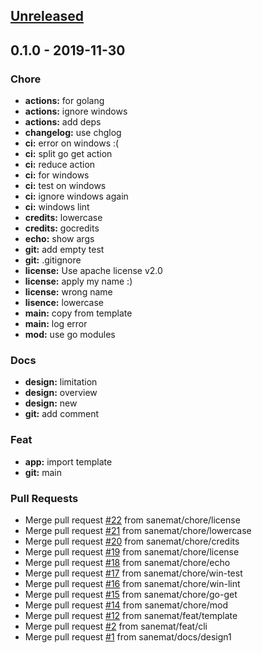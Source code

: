 <a name="unreleased"></a>
## [Unreleased]


<a name="0.1.0"></a>
## 0.1.0 - 2019-11-30
### Chore
- **actions:** for golang
- **actions:** ignore windows
- **actions:** add deps
- **changelog:** use chglog
- **ci:** error on windows :(
- **ci:** split go get action
- **ci:** reduce action
- **ci:** for windows
- **ci:** test on windows
- **ci:** ignore windows again
- **ci:** windows lint
- **credits:** lowercase
- **credits:** gocredits
- **echo:** show args
- **git:** add empty test
- **git:** .gitignore
- **license:** Use apache license v2.0
- **license:** apply my name :)
- **license:** wrong name
- **lisence:** lowercase
- **main:** copy from template
- **main:** log error
- **mod:** use go modules

### Docs
- **design:** limitation
- **design:** overview
- **design:** new
- **git:** add comment

### Feat
- **app:** import template
- **git:** main

### Pull Requests
- Merge pull request [#22](https://github.com/sanemat/go-httpsgit/issues/22) from sanemat/chore/license
- Merge pull request [#21](https://github.com/sanemat/go-httpsgit/issues/21) from sanemat/chore/lowercase
- Merge pull request [#20](https://github.com/sanemat/go-httpsgit/issues/20) from sanemat/chore/credits
- Merge pull request [#19](https://github.com/sanemat/go-httpsgit/issues/19) from sanemat/chore/license
- Merge pull request [#18](https://github.com/sanemat/go-httpsgit/issues/18) from sanemat/chore/echo
- Merge pull request [#17](https://github.com/sanemat/go-httpsgit/issues/17) from sanemat/chore/win-test
- Merge pull request [#16](https://github.com/sanemat/go-httpsgit/issues/16) from sanemat/chore/win-lint
- Merge pull request [#15](https://github.com/sanemat/go-httpsgit/issues/15) from sanemat/chore/go-get
- Merge pull request [#14](https://github.com/sanemat/go-httpsgit/issues/14) from sanemat/chore/mod
- Merge pull request [#12](https://github.com/sanemat/go-httpsgit/issues/12) from sanemat/feat/template
- Merge pull request [#2](https://github.com/sanemat/go-httpsgit/issues/2) from sanemat/feat/cli
- Merge pull request [#1](https://github.com/sanemat/go-httpsgit/issues/1) from sanemat/docs/design1


[Unreleased]: https://github.com/sanemat/go-httpsgit/compare/0.1.0...HEAD
